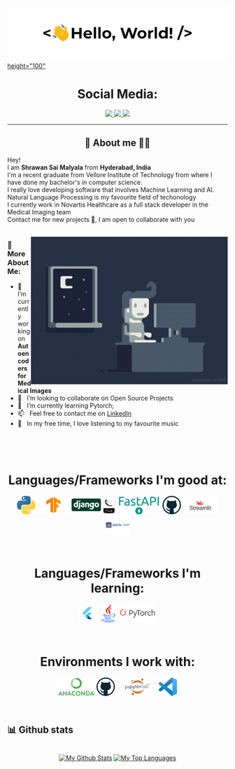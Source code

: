 <!-- 
GIF SECTION

If you wanna know how i made this gif

I made this with my repo: (https://github.com/DavidsDvm/GitHub_ProfileReadmeGIF)
There i made and page with the GIF content, later i record my screen with OBS
after that i converter the video from mp4 to gif
ur welcome ;) 
-->
<a href="https://github.com/ShrawanSai/">![Profile GIF](./assets/profile_presentation.gif)height="100"</a>

<!-- Social icons section -->
<h1 align="center"> Social Media: </h1>
  <p align="center">
    <a href="https://twitter.com/shrawan06494046">
      <img src="https://img.shields.io/badge/twitter-7cebf5?&style=for-the-badge&logo=twitter&logoColor=black">
    </a>
    <a href="http://www.linkedin.com/in/shrawans">
      <img src="https://img.shields.io/badge/linkedin-7cebf5?&style=for-the-badge&logo=linkedin&logoColor=black">
    </a>
    <a href="mailto:msaishrawan@gmail.com">
      <img src="https://img.shields.io/badge/SEND%20MAIL-7cebf5?&style=for-the-badge&logo=MAIL.RU&logoColor=black">
    </a>
  </p>
</h1>

<hr>

<!-- Description about me -->
<h2 align="center"> 🤔 About me 👨‍💻 </h2>

Hey! <br />
I am <b>Shrawan Sai Malyala</b> from <strong>Hyderabad, India</strong><br />
I'm a recent graduate from Vellore Institute of Technology from where I have done my bachelor's in computer science. <br />
I really love developing software that involves Machine Learning and AI. Natural Language Processing is my favourite field of techonology <br />
I currently work in Novartis Healthcare as a full stack developer in the Medical Imaging team<br />
Contact me for new projects 📨, I am open to collaborate with you<br/><br/> 



<img align="right" alt="GIF" src="./assets/dance_ascii.gif" width="450vw"/>

### 🧐 More About Me:

- 🔭 &nbsp; I’m currently working on **Autoencoders for Medical Images**
- 🤝 &nbsp; I’m looking to collaborate on Open Source Projects
- 🌱 &nbsp; I’m currently learning Pytorch; 
- 📫 &nbsp; Feel free to contact me on [LinkedIn](http://www.linkedin.com/in/shrawans)
- 🎷 &nbsp; In my free time, I love listening to my favourite music

<br><br><br>

<!-- languajes and skills section -->

<h1 align="center"> Languages/Frameworks I'm good at: </h1>
<p align="center">
<code><a href="https://www.python.org/"><img alt="Python" title="Python" src="./assets/python.png" height="42"></a></code>
  <code><a href="https://www.tensorflow.org/"><img alt="Tensorflow" title="Tensorflow" src="./assets/tf.png" height="42"></a></code>
  <code><a href="https://www.djangoproject.com/"><img alt="Django" title="Django" src="./assets/Django-Logo.png" height="42"></a></code>
  <code><a href="https://flask.palletsprojects.com/en/2.0.x/"><img alt="Flask" title="Flask" src="./assets/flask.png" height="42"></a></code>
  <code><a href="https://fastapi.tiangolo.com/"><img alt="FastAPI" title="Fast API" src="./assets/fast_api.png" height="42"></a></code>
  <code><a href=""><img alt="Github" title="Github" src="./assets/github.png" height="42"></a></code>
  <code><a href="https://streamlit.io/"><img alt="Streamlit" title="Streamlit" src="./assets/streamlit.png" height="42"></a></code>
  <code><a href="https://plotly.com/dash/"><img alt="Plotly Dash" title="Plotly Dash" src="./assets/dash_plotly.png" height="42"></a></code>
</p>
<br>

<h1 align="center"> Languages/Frameworks I'm learning: </h1>
<p align="center">
  <code><a href="https://flutter.dev/"><img alt="Flutter" title="Flutter" src="./assets/flutter.png" height="42"></a></code>
  <code><a href="https://www.java.com/en/"><img alt="Java" title="Java" src="./assets/java.png" height="42"></a></code>
  <code><a href="https://pytorch.org/"><img alt="Pytorch" title="Pytorch" src="./assets/pytorch.png" height="42"></a></code>
</p>
<br>

<h1 align="center"> Environments I work with: </h1>
<p align="center">
  <code><a href="https://www.anaconda.com/"><img alt="Anaconda" title="Anaconda" src="./assets/Anaconda_Logo.png" height="42"></a></code>
  <code><a href="https://github.com/"><img alt="GitHub" title="GitHub" src="./assets/github.png" height="42"></a></code>
  <code><a href="https://jupyter.org/"><img alt="Jupyter Lab" title="Jupyter Lab" src="./assets/jupyter lab.png" height="42"></a></code>
  <code><a href="https://code.visualstudio.com/"><img alt="Vs code" title="Vs code" src="./assets/vscode.png" height="42"></a></code>
</p>
<br>

<!-- GitHub stats section -->

## 📊 Github stats

<p align="center">
  <br/>
  <a href="https://github.com/anuraghazra/github-readme-stats"><img alt="My Github Stats" src="https://github-readme-stats.vercel.app/api/?username=ShrawanSai&hide=contribs,prs&show_icons=true&count_private=true&theme=react&bg_color=1F222E&title_color=7cebf5&icon_color=2d7de4&show_icons=true&border_color=7cebf5&border_radius=10" height="192px"/></a>
  <a href="https://github.com/anuraghazra/github-readme-stats"><img alt="My Top Languages" src="https://github-readme-stats.vercel.app/api/top-langs/?username=ShrawanSai&langs_count=8&layout=compact&theme=react&bg_color=1F222E&title_color=7cebf5&icon_color=2d7de4&show_icons=true&border_color=7cebf5&border_radius=10" height="192px"/></a>
  <br/>

</p>


